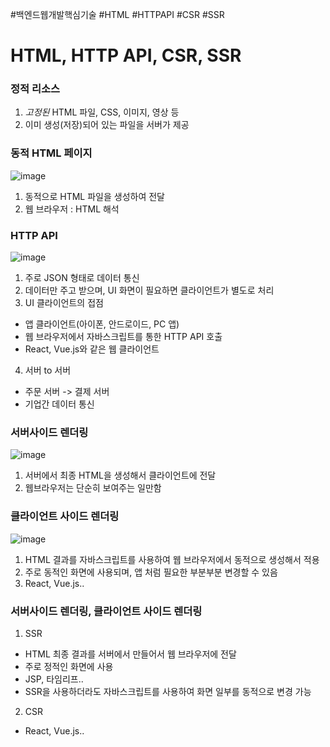 #백엔드웹개발핵심기술 #HTML #HTTPAPI #CSR #SSR 

# HTML, HTTP API, CSR, SSR 
### 정적 리소스 
1. *고정된* HTML 파일, CSS, 이미지, 영상 등 
2. 이미 생성(저장)되어 있는 파일을 서버가 제공 

### 동적 HTML 페이지 
![image](https://user-images.githubusercontent.com/44944031/113299661-1255da00-9338-11eb-9885-1c653b142e0e.png)
1. 동적으로 HTML 파일을 생성하여 전달 
2. 웹 브라우저 : HTML 해석 

### HTTP API 
![image](https://user-images.githubusercontent.com/44944031/113299440-d7ec3d00-9337-11eb-9d6b-80966b47e4cc.png)
1. 주로 JSON 형태로 데이터 통신
2. 데이터만 주고 받으며, UI 화면이 필요하면 클라이언트가 별도로 처리 
3. UI 클라이언트의 접점 
* 앱 클라이언트(아이폰, 안드로이드, PC 앱) 
* 웹 브라우저에서 자바스크립트를 통한 HTTP API 호출 
* React, Vue.js와 같은 웹 클라이언트
4. 서버 to 서버 
* 주문 서버 -> 결제 서버 
* 기업간 데이터 통신 

### 서버사이드 렌더링
![image](https://user-images.githubusercontent.com/44944031/113299447-da4e9700-9337-11eb-94b5-cd0fae8d96f4.png)
1. 서버에서 최종 HTML을 생성해서 클라이언트에 전달 
2. 웹브라우저는 단순히 보여주는 일만함 

### 클라이언트 사이드 렌더링 
![image](https://user-images.githubusercontent.com/44944031/113299456-dcb0f100-9337-11eb-98ce-000e387b56f7.png)
1. HTML 결과를 자바스크립트를 사용하여 웹 브라우저에서 동적으로 생성해서 적용 
2. 주로 동적인 화면에 사용되며, 앱 처럼 필요한 부분부분 변경할 수 있음 
3. React, Vue.js.. 

### 서버사이드 렌더링, 클라이언트 사이드 렌더링 
1. SSR 
* HTML 최종 결과를 서버에서 만들어서 웹 브라우저에 전달
* 주로 정적인 화면에 사용
* JSP, 타임리프.. 
* SSR을 사용하더라도 자바스크립트를 사용하여 화면 일부를 동적으로 변경 가능 
2. CSR 
* React, Vue.js.. 
